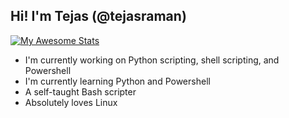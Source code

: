 ## Hi! I'm Tejas (@tejasraman)

[![My Awesome Stats](https://awesome-github-stats.azurewebsites.net/user-stats/tejasraman?cardType=github&theme=ayu-mirage)](https://git.io/awesome-stats-card)

- I'm currently working on Python scripting, shell scripting, and Powershell
- I'm currently learning Python and Powershell
- A self-taught Bash scripter
- Absolutely loves Linux

